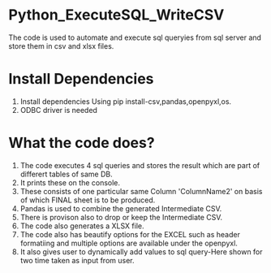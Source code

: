 # Python_ExecuteSQL_WriteCSV
The code is used to automate and execute  sql queryies from sql server and store them in  csv and xlsx files.

# Install Dependencies
1. Install dependencies Using pip install-csv,pandas,openpyxl,os.
2. ODBC driver is needed 





# What the code does?
1. The code executes 4 sql queries  and stores the result which are part of differert tables of same DB.
2. It prints these on the console.
3. These consists of one particular same Column 'ColumnName2' on basis of which FINAL  sheet is to be produced.
4. Pandas is used to combine the generated Intermediate CSV.
5. There is provison also to drop or keep the Intermediate CSV.
6. The code also generates a  XLSX file.
7. The code also has beautify options for the EXCEL such as header formatiing and multiple options are available under the openpyxl.
8. It also gives user to dynamically add values to sql query-Here shown for two time taken as input from user.
